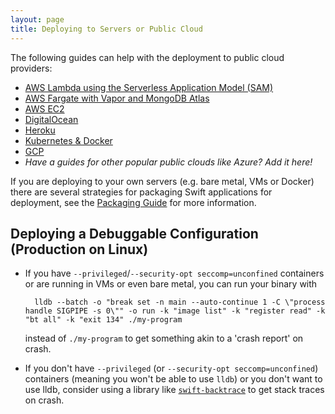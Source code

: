 ```yaml
---
layout: page
title: Deploying to Servers or Public Cloud
---
```


The following guides can help with the deployment to public cloud providers:
* [AWS Lambda using the Serverless Application Model (SAM)](/server/guides/deploying/aws-sam-lambda.html)
* [AWS Fargate with Vapor and MongoDB Atlas](/server/guides/deploying/aws-copilot-fargate-vapor-mongo.html)
* [AWS EC2](/server/guides/deploying/aws.html)
* [DigitalOcean](/server/guides/deploying/digital-ocean.html)
* [Heroku](/server/guides/deploying/heroku.html)
* [Kubernetes & Docker](/server/guides/packaging.html#docker)
* [GCP](/server/guides/deploying/gcp.html)
* _Have a guides for other popular public clouds like Azure? Add it here!_

If you are deploying to your own servers (e.g. bare metal, VMs or Docker) there are several strategies for packaging Swift applications for deployment, see the [Packaging Guide](/server/guides/packaging.html) for more information.

## Deploying a Debuggable Configuration (Production on Linux)

- If you have `--privileged`/`--security-opt seccomp=unconfined` containers or are running in VMs or even bare metal, you can run your binary with

        lldb --batch -o "break set -n main --auto-continue 1 -C \"process handle SIGPIPE -s 0\"" -o run -k "image list" -k "register read" -k "bt all" -k "exit 134" ./my-program

    instead of `./my-program` to get something akin to a 'crash report' on crash.

- If you don't have `--privileged` (or `--security-opt seccomp=unconfined`) containers (meaning you won't be able to use `lldb`) or you don't want to use lldb, consider using a library like [`swift-backtrace`](https://github.com/swift-server/swift-backtrace) to get stack traces on crash.
